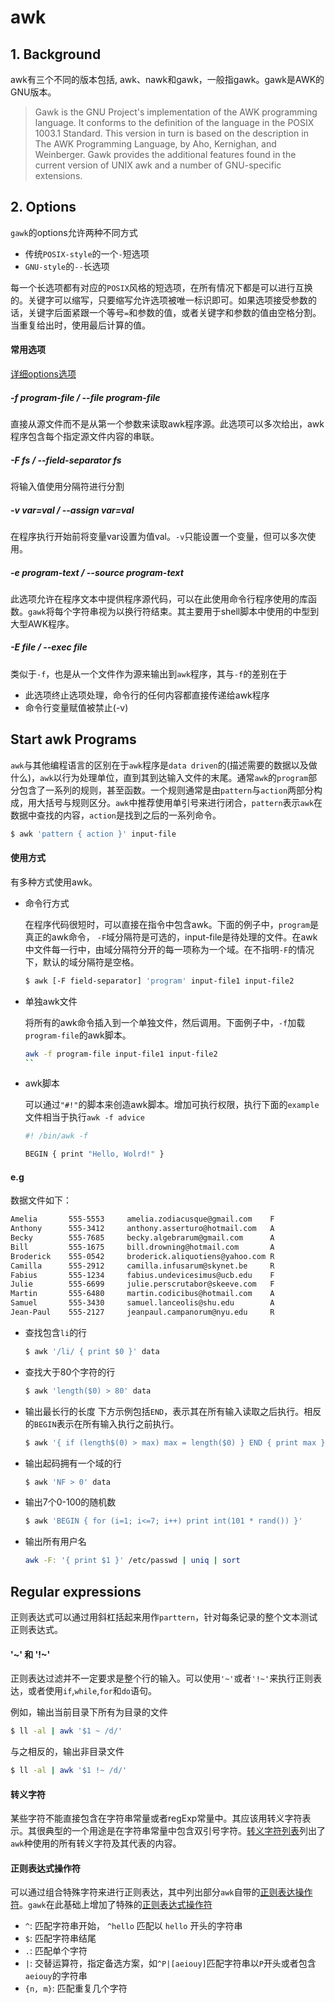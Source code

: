 # awk

## 1. Background
awk有三个不同的版本包括, awk、nawk和gawk，一般指gawk。gawk是AWK的GNU版本。
> Gawk  is  the GNU Project's implementation of the AWK programming language.  It conforms to the  definition of the language in the POSIX 1003.1 Standard.  This version in turn is based on  the description  in The AWK Programming Language, by Aho, Kernighan, and Weinberger.  Gawk provides the additional features found in the current version of UNIX awk and a number  of  GNU-specific extensions.

## 2. Options
`gawk`的options允许两种不同方式
- 传统`POSIX-style`的一个`-`短选项
- `GNU-style`的`--`长选项

每一个长选项都有对应的`POSIX`风格的短选项，在所有情况下都是可以进行互换的。关键字可以缩写，只要缩写允许选项被唯一标识即可。如果选项接受参数的话，关键字后面紧跟一个等号`=`和参数的值，或者关键字和参数的值由空格分割。当重复给出时，使用最后计算的值。

#### 常用选项

[详细options选项](https://www.gnu.org/software/gawk/manual/html_node/Options.html#Options)

##### -f program-file / --file program-file

直接从源文件而不是从第一个参数来读取awk程序源。此选项可以多次给出，awk程序包含每个指定源文件内容的串联。

##### -F fs / --field-separator fs
将输入值使用分隔符进行分割

##### -v var=val / --assign var=val
在程序执行开始前将变量var设置为值val。`-v`只能设置一个变量，但可以多次使用。

##### -e program-text / --source program-text
此选项允许在程序文本中提供程序源代码，可以在此使用命令行程序使用的库函数。`gawk`将每个字符串视为以换行符结束。其主要用于shell脚本中使用的中型到大型AWK程序。

##### -E file / --exec file
类似于`-f`，也是从一个文件作为源来输出到`awk`程序，其与`-f`的差别在于
- 此选项终止选项处理，命令行的任何内容都直接传递给awk程序
- 命令行变量赋值被禁止(-v)

## Start awk Programs
`awk`与其他编程语言的区别在于`awk`程序是`data driven`的(描述需要的数据以及做什么)，`awk`以行为处理单位，直到其到达输入文件的末尾。通常`awk`的`program`部分包含了一系列的规则，甚至函数。一个规则通常是由`pattern`与`action`两部分构成，用大括号与规则区分。`awk`中推荐使用单引号来进行闭合，`pattern`表示`awk`在数据中查找的内容，`action`是找到之后的一系列命令。
```bash
$ awk 'pattern { action }' input-file
```

#### 使用方式
有多种方式使用awk。

- 命令行方式

    在程序代码很短时，可以直接在指令中包含awk。下面的例子中，`program`是真正的awk命令， `-F`域分隔符是可选的，input-file是待处理的文件。在awk中文件每一行中，由域分隔符分开的每一项称为一个域。在不指明`-F`的情况下，默认的域分隔符是空格。

    ```bash
    $ awk [-F field-separator] 'program' input-file1 input-file2
    ```

- 单独awk文件

    将所有的awk命令插入到一个单独文件，然后调用。下面例子中，`-f`加载`program-file`的awk脚本。
    ```bash
    awk -f program-file input-file1 input-file2
    ``

- awk脚本

    可以通过`"#!"`的脚本来创造awk脚本。增加可执行权限，执行下面的`example`文件相当于执行`awk -f advice`
    ```bash
    #! /bin/awk -f

    BEGIN { print "Hello, Wolrd!" }
    ```

#### e.g

数据文件如下：
```bash
Amelia       555-5553     amelia.zodiacusque@gmail.com    F
Anthony      555-3412     anthony.asserturo@hotmail.com   A
Becky        555-7685     becky.algebrarum@gmail.com      A
Bill         555-1675     bill.drowning@hotmail.com       A
Broderick    555-0542     broderick.aliquotiens@yahoo.com R
Camilla      555-2912     camilla.infusarum@skynet.be     R
Fabius       555-1234     fabius.undevicesimus@ucb.edu    F
Julie        555-6699     julie.perscrutabor@skeeve.com   F
Martin       555-6480     martin.codicibus@hotmail.com    A
Samuel       555-3430     samuel.lanceolis@shu.edu        A
Jean-Paul    555-2127     jeanpaul.campanorum@nyu.edu     R
```

- 查找包含`li`的行
    ```bash
    $ awk '/li/ { print $0 }' data
    ```
- 查找大于80个字符的行
    ```bash
    $ awk 'length($0) > 80' data
    ```
- 输出最长行的长度
    下方示例包括`END`，表示其在所有输入读取之后执行。相反的`BEGIN`表示在所有输入执行之前执行。
    ```bash
    $ awk '{ if (length$(0) > max) max = length($0) } END { print max }' data
    ```
- 输出起码拥有一个域的行
    ```bash
    $ awk 'NF > 0' data
    ```
- 输出7个0-100的随机数
    ``` bash
    $ awk 'BEGIN { for (i=1; i<=7; i++) print int(101 * rand()) }'
    ```
- 输出所有用户名
    ```bash
    awk -F: '{ print $1 }' /etc/passwd | uniq | sort
    ```

## Regular expressions
正则表达式可以通过用斜杠括起来用作`parttern`，针对每条记录的整个文本测试正则表达式。

#### '~' 和 '!~'

正则表达过滤并不一定要求是整个行的输入。可以使用`'~'`或者`'!~'`来执行正则表达，或者使用`if`,`while`,`for`和`do`语句。

例如，输出当前目录下所有为目录的文件

```bash
$ ll -al | awk '$1 ~ /d/'
```

与之相反的，输出非目录文件
```bash
$ ll -al | awk '$1 !~ /d/'
```

#### 转义字符
某些字符不能直接包含在字符串常量或者regExp常量中。其应该用转义字符表示。其很典型的一个用途是在字符串常量中包含双引号字符。[转义字符列表](https://www.gnu.org/software/gawk/manual/html_node/Escape-Sequences.html#Escape-Sequences)列出了`awk`种使用的所有转义字符及其代表的内容。

#### 正则表达式操作符

可以通过组合特殊字符来进行正则表达，其中列出部分`awk`自带的[正则表达操作符](https://www.gnu.org/software/gawk/manual/html_node/Regexp-Operators.html#Regexp-Operators)。`gawk`在此基础上增加了特殊的[正则表达式操作符](https://www.gnu.org/software/gawk/manual/html_node/GNU-Regexp-Operators.html#GNU-Regexp-Operators)


- `^`: 匹配字符串开始， `^hello` 匹配以 `hello` 开头的字符串
- `$`: 匹配字符串结尾
- `.`: 匹配单个字符
- `|`: 交替运算符，指定备选方案，如`^P|[aeiouy]`匹配字符串以`P`开头或者包含`aeiouy`的字符串
- `{n, m}`: 匹配重复几个字符
